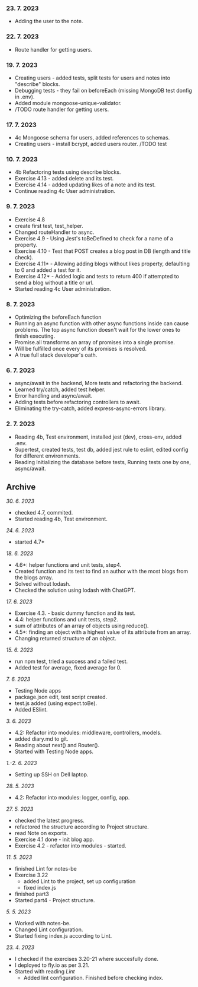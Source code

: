 ### 23. 7. 2023
- Adding the user to the note.

### 22. 7. 2023
- Route handler for getting users.

### 19. 7. 2023
- Creating users - added tests, split tests for users and notes into "describe" blocks.
- Debugging tests - they fail on beforeEach (missing MongoDB test donfig in .env).
- Added module mongoose-unique-validator.
- /TODO route handler for getting users.

### 17. 7. 2023
- 4c Mongoose schema for users, added references to schemas.
- Creating users - install bcrypt, added users router. /TODO test

### 10. 7. 2023
- 4b Refactoring tests using describe blocks.
- Exercise 4.13 - added delete and its test.
- Exercise 4.14 - added updating likes of a note and its test.
- Continue reading 4c User administration.

### 9. 7. 2023
- Exercise 4.8
 - create first test, test_helper.
 - Changed routeHandler to async.
- Exercise 4.9 - Using Jest's toBeDefined to check for a name of a property.
- Exercise 4.10 - Test that POST creates a blog post in DB (length and title check).
- Exercise 4.11* - Allowing adding blogs without likes property, defaulting to 0 and added a test for it.
- Exercise 4.12* - Added logic and tests to return 400 if attempted to send a blog without a title or url.
- Started reading 4c User administration.

### 8. 7. 2023
- Optimizing the beforeEach function
 - Running an async function with other async functions inside can cause problems.
  The top async function doesn't wait for the lower ones to finish executing.
 - Promise.all transforms an array of promises into a single promise.
  - Will be fulfilled once every of its promises is resolved.
- A true full stack developer's oath.

### 6. 7. 2023
- async/await in the backend, More tests and refactoring the backend.
- Learned try/catch, added test helper.
- Error handling and async/await.
- Adding tests before refactoring controllers to await.
- Eliminating the try-catch, added express-async-errors library.

### 2. 7. 2023
- Reading 4b, Test environment, installed jest (dev), cross-env, added .env.
- Supertest, created tests, test db, added jest rule to eslint, edited config for different environments.
- Reading Initializing the database before tests, Running tests one by one, async/await.

## Archive
*30. 6. 2023*
- checked 4.7, commited.
- Started reading 4b, Test environment.

*24. 6. 2023*
- started 4.7*

*18. 6. 2023*
- 4.6*: helper functions and unit tests, step4.
 - Created function and its test to find an author with the most blogs from the blogs array.
 - Solved without lodash.
 - Checked the solution using lodash with ChatGPT.

*17. 6. 2023*
- Exercise 4.3. - basic dummy function and its test.
- 4.4: helper functions and unit tests, step2.
 - sum of attributes of an array of objects using reduce().
- 4.5*: finding an object with a highest value of its attribute from an array.
 - Changing returned structure of an object.

*15. 6. 2023*
- run npm test, tried a success and a failed test.
- Added test for average, fixed average for 0.

*7. 6. 2023*
- Testing Node apps
 - package.json edit, test script created.
 - test.js added (using expect.toBe).
- Added ESlint.

*3. 6. 2023*
- 4.2: Refactor into modules: middleware, controllers, models.
- added diary.md to git.
- Reading about next() and Router().
- Started with Testing Node apps.

*1.-2. 6. 2023*
- Setting up SSH on Dell laptop.

*28. 5. 2023*
- 4.2: Refactor into modules: logger, config, app.

*27. 5. 2023*
- checked the latest progress.
- refactored the structure according to Project structure.
- read Note on exports.
- Exercise 4.1 done - init blog app.
- Exercise 4.2 - refactor into modules - started.

*11. 5. 2023*
- finished Lint for notes-be
- Exercise 3.22
    - added Lint to the project, set up configuration
    - fixed index.js
- finished part3
- Started part4 - Project structure.

*5. 5. 2023*
- Worked with notes-be.
- Changed Lint configuration.
- Started fixing index.js according to Lint.

*23. 4. 2023*
- I checked if the exercises 3.20-21 where succesfully done.
- I deployed to fly.io as per 3.21.
- Started with reading _Lint_
    - Added lint configuration. Finished before checking index.